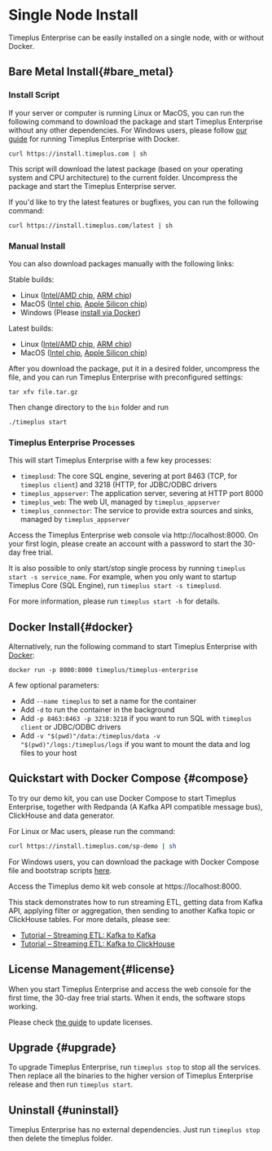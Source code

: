 # Single Node Install

Timeplus Enterprise can be easily installed on a single node, with or without Docker.

## Bare Metal Install{#bare_metal}

### Install Script

If your server or computer is running Linux or MacOS, you can run the following command to download the package and start Timeplus Enterprise without any other dependencies. For Windows users, please follow [our guide](#docker) for running Timeplus Enterprise with Docker.

```shell
curl https://install.timeplus.com | sh
```

This script will download the latest package (based on your operating system and CPU architecture) to the current folder. Uncompress the package and start the Timeplus Enterprise server.

If you'd like to try the latest features or bugfixes, you can run the following command:

```shell
curl https://install.timeplus.com/latest | sh
```

### Manual Install
You can also download packages manually with the following links:

Stable builds:
* Linux ([Intel/AMD chip](https://install.timeplus.com/stable-linux-amd64.tar.gz), [ARM chip](https://install.timeplus.com/stable-linux-arm64.tar.gz))
* MacOS ([Intel chip](https://install.timeplus.com/stable-darwin-amd64.tar.gz), [Apple Silicon chip](https://install.timeplus.com/stable-darwin-arm64.tar.gz))
* Windows (Please [install via Docker](#docker))

Latest builds:
* Linux ([Intel/AMD chip](https://install.timeplus.com/latest-linux-amd64.tar.gz), [ARM chip](https://install.timeplus.com/latest-linux-arm64.tar.gz))
* MacOS ([Intel chip](https://install.timeplus.com/latest-darwin-amd64.tar.gz), [Apple Silicon chip](https://install.timeplus.com/latest-darwin-arm64.tar.gz))

After you download the package, put it in a desired folder, uncompress the file, and you can run Timeplus Enterprise with preconfigured settings:

```shell
tar xfv file.tar.gz
```
Then change directory to the `bin` folder and run
```shell
./timeplus start
```
### Timeplus Enterprise Processes
This will start Timeplus Enterprise with a few key processes:
* `timeplusd`: The core SQL engine, severing at port 8463 (TCP, for `timeplus client`) and 3218 (HTTP, for JDBC/ODBC drivers
* `timeplus_appserver`: The application server, severing at HTTP port 8000
* `timeplus_web`: The web UI, managed by `timeplus_appserver`
* `timeplus_connnector`: The service to provide extra sources and sinks, managed by `timeplus_appserver`

Access the Timeplus Enterprise web console via http://localhost:8000. On your first login, please create an account with a password to start the 30-day free trial.

It is also possible to only start/stop single process by running `timeplus start -s service_name`. For example, when you only want to startup Timeplus Core (SQL Engine), run `timeplus start -s timeplusd`.

For more information, please run  `timeplus start -h` for details.

## Docker Install{#docker}

Alternatively, run the following command to start Timeplus Enterprise with [Docker](https://www.docker.com/get-started/):
```shell
docker run -p 8000:8000 timeplus/timeplus-enterprise
```

A few optional parameters:
* Add `--name timeplus` to set a name for the container
* Add `-d` to run the container in the background
* Add `-p 8463:8463 -p 3218:3218` if you want to run SQL with `timeplus client` or JDBC/ODBC drivers
* Add `-v "$(pwd)"/data:/timeplus/data -v "$(pwd)"/logs:/timeplus/logs` if you want to mount the data and log files to your host

## Quickstart with Docker Compose {#compose}
To try our demo kit, you can use Docker Compose to start Timeplus Enterprise, together with Redpanda (A Kafka API compatible message bus), ClickHouse and data generator.

For Linux or Mac users, please run the command:
```bash
curl https://install.timeplus.com/sp-demo | sh
```

For Windows users, you can download the package with Docker Compose file and bootstrap scripts [here](https://timeplus.io/dist/timeplus_enterprise/sp-demo-20240522.zip).

Access the Timeplus demo kit web console at https://localhost:8000.

This stack demonstrates how to run streaming ETL, getting data from Kafka API, applying filter or aggregation, then sending to another Kafka topic or ClickHouse tables. For more details, please see:
* [Tutorial – Streaming ETL: Kafka to Kafka](tutorial-sql-etl)
* [Tutorial – Streaming ETL: Kafka to ClickHouse](tutorial-sql-etl-kafka-to-ch)

## License Management{#license}
When you start Timeplus Enterprise and access the web console for the first time, the 30-day free trial starts. When it ends, the software stops working.

Please check [the guide](server_config#license) to update licenses.

## Upgrade {#upgrade}
To upgrade Timeplus Enterprise, run `timeplus stop` to stop all the services. Then replace all the binaries to the higher version of Timeplus Enterprise release and then run `timeplus start`.

## Uninstall {#uninstall}
Timeplus Enterprise has no external dependencies. Just run `timeplus stop` then delete the timeplus folder.
